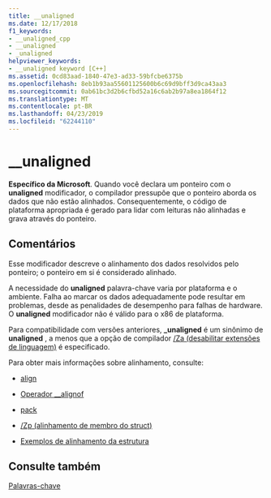 ```yaml
---
title: __unaligned
ms.date: 12/17/2018
f1_keywords:
- __unaligned_cpp
- __unaligned
- _unaligned
helpviewer_keywords:
- __unaligned keyword [C++]
ms.assetid: 0cd83aad-1840-47e3-ad33-59bfcbe6375b
ms.openlocfilehash: 8eb1b93aa55601125600b6c69d9bff3d9ca43aa3
ms.sourcegitcommit: 0ab61bc3d2b6cfbd52a16c6ab2b97a8ea1864f12
ms.translationtype: MT
ms.contentlocale: pt-BR
ms.lasthandoff: 04/23/2019
ms.locfileid: "62244110"
---
```

# <a name="unaligned"></a>__unaligned

**Específico da Microsoft**. Quando você declara um ponteiro com o **unaligned** modificador, o compilador pressupõe que o ponteiro aborda os dados que não estão alinhados. Consequentemente, o código de plataforma apropriada é gerado para lidar com leituras não alinhadas e grava através do ponteiro.

## <a name="remarks"></a>Comentários

Esse modificador descreve o alinhamento dos dados resolvidos pelo ponteiro; o ponteiro em si é considerado alinhado.

A necessidade do **unaligned** palavra-chave varia por plataforma e o ambiente. Falha ao marcar os dados adequadamente pode resultar em problemas, desde as penalidades de desempenho para falhas de hardware. O **unaligned** modificador não é válido para o x86 de plataforma.

Para compatibilidade com versões anteriores, **_unaligned** é um sinônimo de **unaligned** , a menos que a opção de compilador [/Za \(desabilitar extensões de linguagem)](../build/reference/za-ze-disable-language-extensions.md) é especificado.

Para obter mais informações sobre alinhamento, consulte:

- [align](../cpp/align-cpp.md)

- [Operador __alignof](../cpp/alignof-operator.md)

- [pack](../preprocessor/pack.md)

- [/Zp (alinhamento de membro do struct)](../build/reference/zp-struct-member-alignment.md)

- [Exemplos de alinhamento da estrutura](../build/x64-software-conventions.md#examples-of-structure-alignment)

## <a name="see-also"></a>Consulte também

[Palavras-chave](../cpp/keywords-cpp.md)